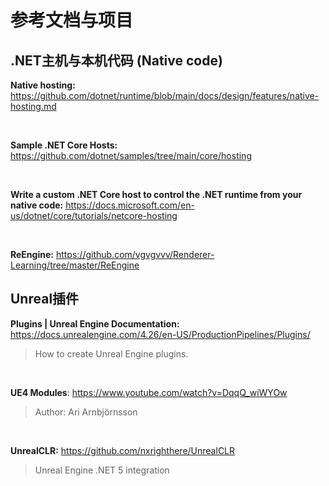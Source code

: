 # 参考文档与项目



## .NET主机与本机代码 (Native code)

**Native hosting:** https://github.com/dotnet/runtime/blob/main/docs/design/features/native-hosting.md

<br/>

**Sample .NET Core Hosts:** https://github.com/dotnet/samples/tree/main/core/hosting

<br/>

**Write a custom .NET Core host to control the .NET runtime from your native code:**  https://docs.microsoft.com/en-us/dotnet/core/tutorials/netcore-hosting

<br/>

**ReEngine:** https://github.com/vgvgvvv/Renderer-Learning/tree/master/ReEngine



## Unreal插件

**Plugins | Unreal Engine Documentation:** https://docs.unrealengine.com/4.26/en-US/ProductionPipelines/Plugins/

> How to create Unreal Engine plugins.

<br/>

**UE4 Modules**: https://www.youtube.com/watch?v=DqqQ_wiWYOw

> Author: Ari Arnbjörnsson

<br/>

**UnrealCLR:** https://github.com/nxrighthere/UnrealCLR

> Unreal Engine .NET 5 integration

